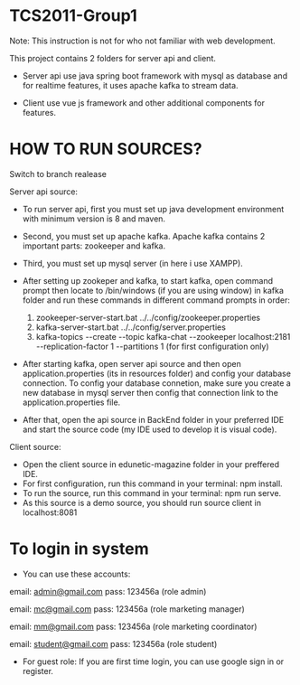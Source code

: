 # TCS2011-Group1
Note: This instruction is not for who not familiar with web development.

This project contains 2 folders for server api and client. 

- Server api use java spring boot framework with mysql as database and for realtime features, it uses apache kafka to stream data.

- Client use vue js framework and other additional components for features.

# HOW TO RUN SOURCES?
Switch to branch realease

Server api source:

- To run server api, first you must set up java development environment with minimum version is 8 and maven.

- Second, you must set up apache kafka. Apache kafka contains 2 important parts: zookeeper and kafka.

- Third, you must set up mysql server (in here i use XAMPP).

- After setting up zookeper and kafka, to start kafka, open command prompt then locate to /bin/windows (if you are using window) in kafka folder and run these commands in different command prompts in order:
    1. zookeeper-server-start.bat ../../config/zookeeper.properties
    2. kafka-server-start.bat ../../config/server.properties
    3. kafka-topics --create --topic kafka-chat --zookeeper localhost:2181 --replication-factor 1 --partitions 1 (for first configuration only)

- After starting kafka, open server api source and then open application.properties (its in resources folder) and config your database connection. To config your database connetion, make sure you create a new database in mysql server then config that connection link to the application.properties file.

- After that, open the api source in BackEnd folder in your preferred IDE and start the source code (my IDE used to develop it is visual code).

Client source:

 - Open the client source in edunetic-magazine folder in your preffered IDE.
 - For first configuration, run this command in your terminal: npm install.
 - To run the source, run this command in your terminal: npm run serve.
 - As this source is a demo source, you should run source client in localhost:8081

# To login in system
- You can use these accounts:

email: admin@gmail.com pass: 123456a (role admin)

email: mc@gmail.com pass: 123456a (role marketing manager)

email: mm@gmail.com pass: 123456a (role marketing coordinator)

email: student@gmail.com pass: 123456a (role student)

- For guest role: If you are first time login, you can use google sign in or register.










